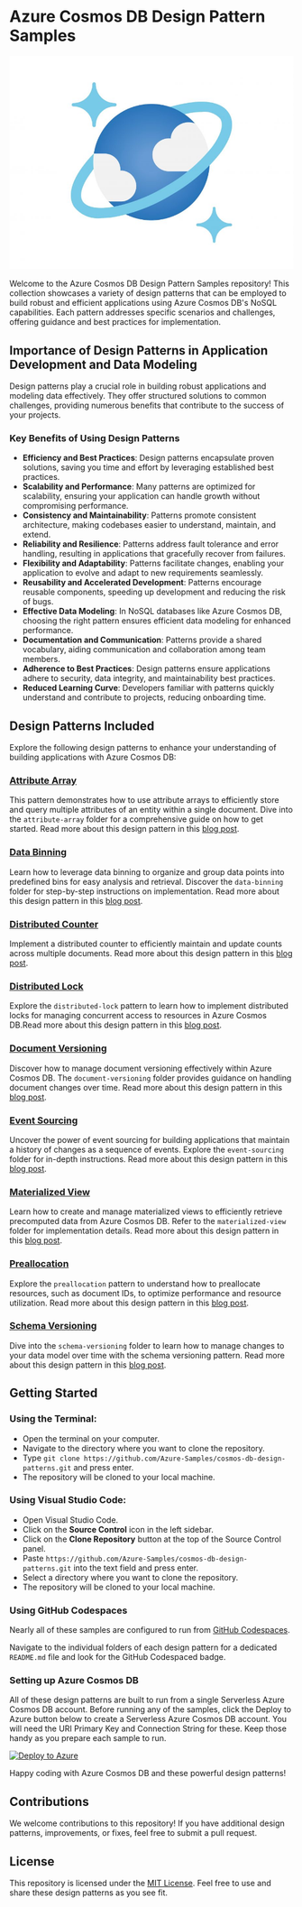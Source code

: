 # Azure Cosmos DB Design Pattern Samples

![Azure Cosmos DB](/media/azure-cosmos-db-logo.jpg)

Welcome to the Azure Cosmos DB Design Pattern Samples repository! This collection showcases a variety of design patterns that can be employed to build robust and efficient applications using Azure Cosmos DB's NoSQL capabilities. Each pattern addresses specific scenarios and challenges, offering guidance and best practices for implementation.

## Importance of Design Patterns in Application Development and Data Modeling

Design patterns play a crucial role in building robust applications and modeling data effectively. They offer structured solutions to common challenges, providing numerous benefits that contribute to the success of your projects.

### Key Benefits of Using Design Patterns

- **Efficiency and Best Practices**: Design patterns encapsulate proven solutions, saving you time and effort by leveraging established best practices.
- **Scalability and Performance**: Many patterns are optimized for scalability, ensuring your application can handle growth without compromising performance.
- **Consistency and Maintainability**: Patterns promote consistent architecture, making codebases easier to understand, maintain, and extend.
- **Reliability and Resilience**: Patterns address fault tolerance and error handling, resulting in applications that gracefully recover from failures.
- **Flexibility and Adaptability**: Patterns facilitate changes, enabling your application to evolve and adapt to new requirements seamlessly.
- **Reusability and Accelerated Development**: Patterns encourage reusable components, speeding up development and reducing the risk of bugs.
- **Effective Data Modeling**: In NoSQL databases like Azure Cosmos DB, choosing the right pattern ensures efficient data modeling for enhanced performance.
- **Documentation and Communication**: Patterns provide a shared vocabulary, aiding communication and collaboration among team members.
- **Adherence to Best Practices**: Design patterns ensure applications adhere to security, data integrity, and maintainability best practices.
- **Reduced Learning Curve**: Developers familiar with patterns quickly understand and contribute to projects, reducing onboarding time.


## Design Patterns Included

Explore the following design patterns to enhance your understanding of building applications with Azure Cosmos DB:

### [Attribute Array](/attribute-array/)

This pattern demonstrates how to use attribute arrays to efficiently store and query multiple attributes of an entity within a single document. Dive into the `attribute-array` folder for a comprehensive guide on how to get started. Read more about this design pattern in this [blog post](https://aka.ms/cosmosdbdesignpatterns/attribute-array).

### [Data Binning](/data-binning/)

Learn how to leverage data binning to organize and group data points into predefined bins for easy analysis and retrieval. Discover the `data-binning` folder for step-by-step instructions on implementation. Read more about this design pattern in this [blog post](https://aka.ms/cosmosdbdesignpatterns/data-binning).

### [Distributed Counter](/distributed-counter/)

Implement a distributed counter to efficiently maintain and update counts across multiple documents. Read more about this design pattern in this [blog post](https://aka.ms/cosmosdbdesignpatterns/distributed-counter).


### [Distributed Lock](/distributed-lock/)

Explore the `distributed-lock` pattern to learn how to implement distributed locks for managing concurrent access to resources in Azure Cosmos DB.Read more about this design pattern in this [blog post](https://aka.ms/cosmosdbdesignpatterns/global-distributed-lock).

### [Document Versioning](/document-versioning/)

Discover how to manage document versioning effectively within Azure Cosmos DB. The `document-versioning` folder provides guidance on handling document changes over time. Read more about this design pattern in this [blog post](https://aka.ms/cosmosdbdesignpatterns/document-versioning).

### [Event Sourcing](/event-sourcing/)

Uncover the power of event sourcing for building applications that maintain a history of changes as a sequence of events. Explore the `event-sourcing` folder for in-depth instructions. Read more about this design pattern in this [blog post](https://aka.ms/cosmosdbdesignpatterns/event-sourcing).

### [Materialized View](/materialized-view/)

Learn how to create and manage materialized views to efficiently retrieve precomputed data from Azure Cosmos DB. Refer to the `materialized-view` folder for implementation details. Read more about this design pattern in this [blog post](https://aka.ms/cosmosdbdesignpatterns/materialized-view).  

### [Preallocation](/preallocation/)

Explore the `preallocation` pattern to understand how to preallocate resources, such as document IDs, to optimize performance and resource utilization. Read more about this design pattern in this [blog post](https://aka.ms/cosmosdbdesignpatterns/preallocation).  

### [Schema Versioning](/schema-versioning/)

Dive into the `schema-versioning` folder to learn how to manage changes to your data model over time with the schema versioning pattern. Read more about this design pattern in this [blog post](https://aka.ms/cosmosdbdesignpatterns/schemaversioning).  

## Getting Started

### Using the Terminal:
- Open the terminal on your computer.
- Navigate to the directory where you want to clone the repository.
- Type `git clone https://github.com/Azure-Samples/cosmos-db-design-patterns.git` and press enter.
- The repository will be cloned to your local machine.

### Using Visual Studio Code:
- Open Visual Studio Code.
- Click on the **Source Control** icon in the left sidebar.
- Click on the **Clone Repository** button at the top of the Source Control panel.
- Paste `https://github.com/Azure-Samples/cosmos-db-design-patterns.git` into the text field and press enter.
- Select a directory where you want to clone the repository.
- The repository will be cloned to your local machine.

### Using GitHub Codespaces

Nearly all of these samples are configured to run from [GitHub Codespaces](https://docs.github.com/codespaces/overview).

Navigate to the individual folders of each design pattern for a dedicated `README.md` file and look for the GitHub Codespaced badge. 

### Setting up Azure Cosmos DB

All of these design patterns are built to run from a single Serverless Azure Cosmos DB account. Before running any of the samples, click the Deploy to Azure button below to create a Serverless Azure Cosmos DB account. You will need the URI Primary Key and Connection String for these. Keep those handy as you prepare each sample to run.

[![Deploy to Azure](https://aka.ms/deploytoazurebutton)](https://portal.azure.com/#create/Microsoft.Template/uri/https%3A%2F%2Fgithub.com%2FAzureCosmosDB%2Fdesign-patterns%2Ftree%2Fmain%2Fazuredeploy.json)

Happy coding with Azure Cosmos DB and these powerful design patterns!

## Contributions

We welcome contributions to this repository! If you have additional design patterns, improvements, or fixes, feel free to submit a pull request. 

## License

This repository is licensed under the [MIT License](LICENSE). Feel free to use and share these design patterns as you see fit.
